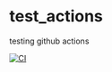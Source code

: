 # test_actions
testing github actions

[![CI](https://github.com/jubelcassio/test_actions/actions/workflows/main.yml/badge.svg?branch=test)](https://github.com/jubelcassio/test_actions/actions/workflows/main.yml)
